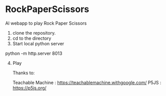 # RockPaperScissors
Al webapp to play Rock Paper Scissors

1. clone the repository.
2. cd to the directory
3. Start local python server

python -m http.server 8013

4. Play


    Thanks to:

    Teachable Machine : https://teachablemachine.withgoogle.com/
    P5JS : https://p5js.org/
